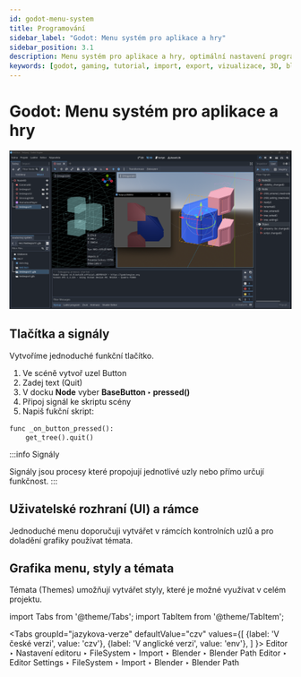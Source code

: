 ```yaml
---
id: godot-menu-system
title: Programování
sidebar_label: "Godot: Menu systém pro aplikace a hry"
sidebar_position: 3.1
description: Menu systém pro aplikace a hry, optimální nastavení programu Godot pro programování her
keywords: [godot, gaming, tutorial, import, export, vizualizace, 3D, blender, blender3d, instalace, nastavení, digitální modelování]
---
```


# Godot: Menu systém pro aplikace a hry

![image](./images/godot3.png)


## Tlačítka a signály

Vytvoříme jednoduché funkční tlačítko.
1. Ve scéně vytvoř uzel Button
2. Zadej text (Quit)
3. V docku **Node** vyber **BaseButton ‣ pressed()**
4. Připoj signál ke skriptu scény
5. Napiš fukční skript:

```gdscript
func _on_button_pressed():
	get_tree().quit()
```

:::info Signály

Signály jsou procesy které propojují jednotlivé uzly nebo přímo určují funkčnost.
:::

## Uživatelské rozhraní (UI) a rámce

Jednoduché menu doporučuji vytvářet v rámcích  kontrolních uzlů a pro doladění grafiky používat témata.


## Grafika menu, styly a témata

Témata (Themes) umožňují vytvářet styly, které je možné využívat v celém projektu.

import Tabs from '@theme/Tabs';
import TabItem from '@theme/TabItem';

<Tabs
  groupId="jazykova-verze"
  defaultValue="czv"
  values={[
    {label: 'V české verzi', value: 'czv'},
    {label: 'V anglické verzi', value: 'env'},
  ]
}>
<TabItem value="czv">Editor ‣ Nastavení editoru ‣ FileSystem ‣ Import ‣ Blender ‣ Blender Path</TabItem>
<TabItem value="env">Editor ‣ Editor Settings ‣ FileSystem ‣ Import ‣ Blender ‣ Blender Path</TabItem>
</Tabs>







